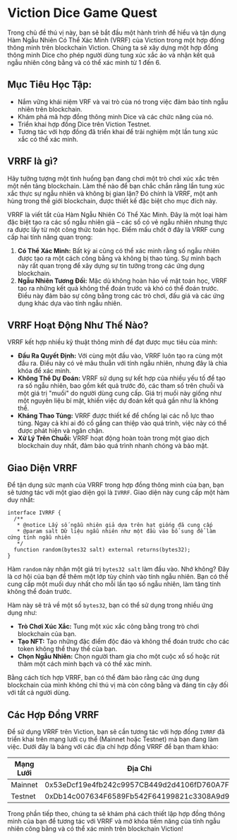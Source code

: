 # Viction Dice Game Quest

Trong chủ đề thú vị này, bạn sẽ bắt đầu một hành trình để hiểu và tận dụng Hàm Ngẫu Nhiên Có Thể Xác Minh (VRRF) của Viction trong một hợp đồng thông minh trên blockchain Viction. Chúng ta sẽ xây dựng một hợp đồng thông minh Dice cho phép người dùng tung xúc xắc ảo và nhận kết quả ngẫu nhiên công bằng và có thể xác minh từ 1 đến 6.

## Mục Tiêu Học Tập:

- Nắm vững khái niệm VRF và vai trò của nó trong việc đảm bảo tính ngẫu nhiên trên blockchain.
- Khám phá mã hợp đồng thông minh Dice và các chức năng của nó.
- Triển khai hợp đồng Dice trên Viction Testnet.
- Tương tác với hợp đồng đã triển khai để trải nghiệm một lần tung xúc xắc có thể xác minh.

## VRRF là gì?

Hãy tưởng tượng một tình huống bạn đang chơi một trò chơi xúc xắc trên một nền tảng blockchain. Làm thế nào để bạn chắc chắn rằng lần tung xúc xắc thực sự ngẫu nhiên và không bị gian lận? Đó chính là VRRF, một anh hùng trong thế giới blockchain, được thiết kế đặc biệt cho mục đích này.

VRRF là viết tắt của Hàm Ngẫu Nhiên Có Thể Xác Minh. Đây là một loại hàm đặc biệt tạo ra các số ngẫu nhiên giả – các số có vẻ ngẫu nhiên nhưng thực ra được lấy từ một công thức toán học. Điểm mấu chốt ở đây là VRRF cung cấp hai tính năng quan trọng:

1. **Có Thể Xác Minh:** Bất kỳ ai cũng có thể xác minh rằng số ngẫu nhiên được tạo ra một cách công bằng và không bị thao túng. Sự minh bạch này rất quan trọng để xây dựng sự tin tưởng trong các ứng dụng blockchain.
2. **Ngẫu Nhiên Tương Đối:** Mặc dù không hoàn hảo về mặt toán học, VRRF tạo ra những kết quả không thể đoán trước và khó có thể đoán trước. Điều này đảm bảo sự công bằng trong các trò chơi, đấu giá và các ứng dụng khác dựa vào tính ngẫu nhiên.

## VRRF Hoạt Động Như Thế Nào?

VRRF kết hợp nhiều kỹ thuật thông minh để đạt được mục tiêu của mình:

* **Đầu Ra Quyết Định:** Với cùng một đầu vào, VRRF luôn tạo ra cùng một đầu ra. Điều này có vẻ mâu thuẫn với tính ngẫu nhiên, nhưng đây là chìa khóa để xác minh.
* **Không Thể Dự Đoán:** VRRF sử dụng sự kết hợp của nhiều yếu tố để tạo ra số ngẫu nhiên, bao gồm kết quả trước đó, các tham số trên chuỗi và một giá trị "muối" do người dùng cung cấp. Giá trị muối này giống như một nguyên liệu bí mật, khiến việc dự đoán kết quả gần như là không thể.
* **Kháng Thao Túng:** VRRF được thiết kế để chống lại các nỗ lực thao túng. Ngay cả khi ai đó cố gắng can thiệp vào quá trình, việc này có thể được phát hiện và ngăn chặn.
* **Xử Lý Trên Chuỗi:** VRRF hoạt động hoàn toàn trong một giao dịch blockchain duy nhất, đảm bảo quá trình nhanh chóng và bảo mật.

## Giao Diện VRRF

Để tận dụng sức mạnh của VRRF trong hợp đồng thông minh của bạn, bạn sẽ tương tác với một giao diện gọi là `IVRRF`. Giao diện này cung cấp một hàm duy nhất:

```solidity
interface IVRRF {
  /**
   * @notice Lấy số ngẫu nhiên giả dựa trên hạt giống đã cung cấp
   * @param salt Dữ liệu ngẫu nhiên như một đầu vào bổ sung để làm cứng tính ngẫu nhiên
   */
  function random(bytes32 salt) external returns(bytes32);
}
```

Hàm `random` này nhận một giá trị `bytes32 salt` làm đầu vào. Nhớ không? Đây là cơ hội của bạn để thêm một lớp tùy chỉnh vào tính ngẫu nhiên. Bạn có thể cung cấp một muối duy nhất cho mỗi lần tạo số ngẫu nhiên, làm tăng tính không thể đoán trước.

Hàm này sẽ trả về một số `bytes32`, bạn có thể sử dụng trong nhiều ứng dụng như:

* **Trò Chơi Xúc Xắc:** Tung một xúc xắc công bằng trong trò chơi blockchain của bạn.
* **Tạo NFT:** Tạo những đặc điểm độc đáo và không thể đoán trước cho các token không thể thay thế của bạn.
* **Chọn Ngẫu Nhiên:** Chọn người tham gia cho một cuộc xổ số hoặc rút thăm một cách minh bạch và có thể xác minh.

Bằng cách tích hợp VRRF, bạn có thể đảm bảo rằng các ứng dụng blockchain của mình không chỉ thú vị mà còn công bằng và đáng tin cậy đối với tất cả người dùng.

## Các Hợp Đồng VRRF

Để sử dụng VRRF trên Viction, bạn sẽ cần tương tác với hợp đồng `IVRRF` đã triển khai trên mạng lưới cụ thể (Mainnet hoặc Testnet) mà bạn đang làm việc. Dưới đây là bảng với các địa chỉ hợp đồng VRRF để bạn tham khảo:

| Mạng Lưới | Địa Chỉ |
|---|---|
| Mainnet | 0x53eDcf19e4fb242c9957CB449d2d4106fD760A7F |
| Testnet | 0xDb14c007634F6589Fb542F64199821c3308A9d92 |

Trong phần tiếp theo, chúng ta sẽ khám phá cách thiết lập hợp đồng thông minh của bạn để tương tác với VRRF và mở khóa tiềm năng của tính ngẫu nhiên công bằng và có thể xác minh trên blockchain Viction!